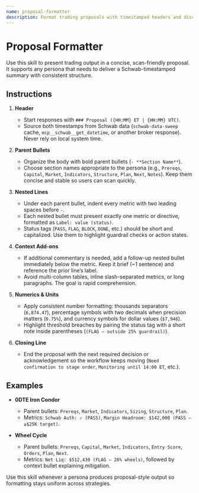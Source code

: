 ```yaml
---
name: proposal-formatter
description: Format trading proposals with timestamped headers and disciplined bullet structure. Use when a persona must deliver a single consolidated proposal with Schwab timestamps, bold parent bullets, and one-metric-per-line nested bullets.
---
```


# Proposal Formatter

Use this skill to present trading output in a concise, scan-friendly proposal. It supports any persona that needs to deliver a Schwab-timestamped summary with consistent structure.

## Instructions

1. **Header**
   - Start responses with `### Proposal ({HH:MM} ET | {HH:MM} UTC)`.
   - Source both timestamps from Schwab data (`schwab-data-sweep` cache, `mcp__schwab__get_datetime`, or another broker response). Never rely on local system time.

2. **Parent Bullets**
   - Organize the body with bold parent bullets (`- **Section Name**`).
   - Choose section names appropriate to the persona (e.g., `Prereqs`, `Capital`, `Market`, `Indicators`, `Structure`, `Plan`, `Next`, `Notes`). Keep them concise and stable so users can scan quickly.

3. **Nested Lines**
   - Under each parent bullet, indent every metric with two leading spaces before `-`.
   - Each nested bullet must present exactly one metric or directive, formatted as `Label: value (status)`.
   - Status tags (`PASS`, `FLAG`, `BLOCK`, `DONE`, etc.) should be short and capitalized. Use them to highlight guardrail checks or action states.

4. **Context Add-ons**
   - If additional commentary is needed, add a follow-up nested bullet immediately below the metric. Keep it brief (~1 sentence) and reference the prior line’s label.
   - Avoid multi-column tables, inline slash-separated metrics, or long paragraphs. The goal is rapid comprehension.

5. **Numerics & Units**
   - Apply consistent number formatting: thousands separators (`6,874.47`), percentage symbols with two decimals when precision matters (`0.75%`), and currency symbols for dollar values (`$7,946`).
   - Highlight threshold breaches by pairing the status tag with a short note inside parentheses (`(FLAG – outside 25% guardrail)`).

6. **Closing Line**
   - End the proposal with the next required decision or acknowledgement so the workflow keeps moving (`Need confirmation to stage order`, `Monitoring until 14:00 ET`, etc.).

## Examples

- **0DTE Iron Condor**
  - Parent bullets: `Prereqs`, `Market`, `Indicators`, `Sizing`, `Structure`, `Plan`.
  - Metrics: `Schwab Auth: ✓ (PASS)`, `Margin Headroom: $142,000 (PASS – ≥$25K target)`.

- **Wheel Cycle**
  - Parent bullets: `Prereqs`, `Capital`, `Market`, `Indicators`, `Entry Score`, `Orders`, `Plan`, `Next`.
  - Metrics: `Net Liq: $512,430 (FLAG – 26% wheels)`, followed by context bullet explaining mitigation.

Use this skill whenever a persona produces proposal-style output so formatting stays uniform across strategies.

